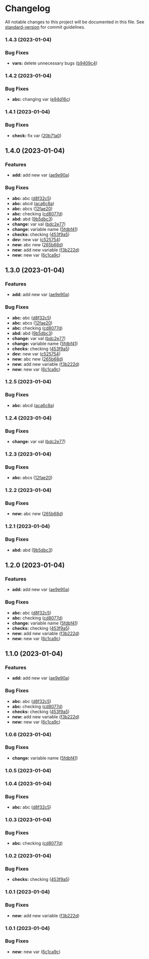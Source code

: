 # Changelog

All notable changes to this project will be documented in this file. See [standard-version](https://github.com/conventional-changelog/standard-version) for commit guidelines.

### 1.4.3 (2023-01-04)


### Bug Fixes

* **vars:** delete unnecessary bugs ([b9409c4](https://github.com/shrouti1507/sanity-test/commit/b9409c4bc7b568ec8f7590c4a99b863dd93ef6f7))

### 1.4.2 (2023-01-04)


### Bug Fixes

* **abc:** changing var ([e94d16c](https://github.com/shrouti1507/sanity-test/commit/e94d16cf1e010608b675c19e035992651f253f50))

### 1.4.1 (2023-01-04)


### Bug Fixes

* **check:** fix var ([20b71a0](https://github.com/shrouti1507/sanity-test/commit/20b71a092ad28f5e3d662401d497818f9c190555))

## 1.4.0 (2023-01-04)


### Features

* **add:** add new var ([ae9e90a](https://github.com/shrouti1507/sanity-test/commit/ae9e90a88c991f257456a93c3ab0702c8e5c08b7))


### Bug Fixes

* **abc:** abc ([d8f32c5](https://github.com/shrouti1507/sanity-test/commit/d8f32c523004ac3a7a55a346a1d10711f4154065))
* **abc:** abcd ([aca6c8a](https://github.com/shrouti1507/sanity-test/commit/aca6c8a8146bb0dd05fccd4252f4d92ef39dedff))
* **abc:** abcs ([12fae20](https://github.com/shrouti1507/sanity-test/commit/12fae20a8b86dfee96a5091a3387dce0bab6125b))
* **abc:** checking ([cd8077d](https://github.com/shrouti1507/sanity-test/commit/cd8077df354e04ae9190b4e4b8e0e32824621641))
* **abd:** abd ([9b5dbc3](https://github.com/shrouti1507/sanity-test/commit/9b5dbc3c6624b4bba16a021887147c1b808fe72f))
* **change:** var val ([bdc2e77](https://github.com/shrouti1507/sanity-test/commit/bdc2e77fe414d7a2dd39884ad04d5c30846becf2))
* **change:** variable name ([5fdbf41](https://github.com/shrouti1507/sanity-test/commit/5fdbf41cede8e8f4dc373fedff27637a5f659b91))
* **checks:** checking ([453f9a5](https://github.com/shrouti1507/sanity-test/commit/453f9a59ebe423eb2d6ec93c212b87910798c4eb))
* **dev:** new var ([c525754](https://github.com/shrouti1507/sanity-test/commit/c5257547d82ff7e582aed6b72690ddd857581253))
* **new:** abc new ([265b68d](https://github.com/shrouti1507/sanity-test/commit/265b68d980dbf168f60b44c8cd512e438a979186))
* **new:** add new variable ([f3b222d](https://github.com/shrouti1507/sanity-test/commit/f3b222dd9e04daae940902cdd92d2bc8bcd07e36))
* **new:** new var ([6c1ca9c](https://github.com/shrouti1507/sanity-test/commit/6c1ca9cbebc29c0c0c3bc5f40036b4f46ae4b9cc))

## 1.3.0 (2023-01-04)


### Features

* **add:** add new var ([ae9e90a](https://github.com/shrouti1507/sanity-test/commit/ae9e90a88c991f257456a93c3ab0702c8e5c08b7))


### Bug Fixes

* **abc:** abc ([d8f32c5](https://github.com/shrouti1507/sanity-test/commit/d8f32c523004ac3a7a55a346a1d10711f4154065))
* **abc:** abcs ([12fae20](https://github.com/shrouti1507/sanity-test/commit/12fae20a8b86dfee96a5091a3387dce0bab6125b))
* **abc:** checking ([cd8077d](https://github.com/shrouti1507/sanity-test/commit/cd8077df354e04ae9190b4e4b8e0e32824621641))
* **abd:** abd ([9b5dbc3](https://github.com/shrouti1507/sanity-test/commit/9b5dbc3c6624b4bba16a021887147c1b808fe72f))
* **change:** var val ([bdc2e77](https://github.com/shrouti1507/sanity-test/commit/bdc2e77fe414d7a2dd39884ad04d5c30846becf2))
* **change:** variable name ([5fdbf41](https://github.com/shrouti1507/sanity-test/commit/5fdbf41cede8e8f4dc373fedff27637a5f659b91))
* **checks:** checking ([453f9a5](https://github.com/shrouti1507/sanity-test/commit/453f9a59ebe423eb2d6ec93c212b87910798c4eb))
* **dev:** new var ([c525754](https://github.com/shrouti1507/sanity-test/commit/c5257547d82ff7e582aed6b72690ddd857581253))
* **new:** abc new ([265b68d](https://github.com/shrouti1507/sanity-test/commit/265b68d980dbf168f60b44c8cd512e438a979186))
* **new:** add new variable ([f3b222d](https://github.com/shrouti1507/sanity-test/commit/f3b222dd9e04daae940902cdd92d2bc8bcd07e36))
* **new:** new var ([6c1ca9c](https://github.com/shrouti1507/sanity-test/commit/6c1ca9cbebc29c0c0c3bc5f40036b4f46ae4b9cc))

### 1.2.5 (2023-01-04)


### Bug Fixes

* **abc:** abcd ([aca6c8a](https://github.com/shrouti1507/sanity-test/commit/aca6c8a8146bb0dd05fccd4252f4d92ef39dedff))

### 1.2.4 (2023-01-04)


### Bug Fixes

* **change:** var val ([bdc2e77](https://github.com/shrouti1507/sanity-test/commit/bdc2e77fe414d7a2dd39884ad04d5c30846becf2))

### 1.2.3 (2023-01-04)


### Bug Fixes

* **abc:** abcs ([12fae20](https://github.com/shrouti1507/sanity-test/commit/12fae20a8b86dfee96a5091a3387dce0bab6125b))

### 1.2.2 (2023-01-04)


### Bug Fixes

* **new:** abc new ([265b68d](https://github.com/shrouti1507/sanity-test/commit/265b68d980dbf168f60b44c8cd512e438a979186))

### 1.2.1 (2023-01-04)


### Bug Fixes

* **abd:** abd ([9b5dbc3](https://github.com/shrouti1507/sanity-test/commit/9b5dbc3c6624b4bba16a021887147c1b808fe72f))

## 1.2.0 (2023-01-04)


### Features

* **add:** add new var ([ae9e90a](https://github.com/shrouti1507/sanity-test/commit/ae9e90a88c991f257456a93c3ab0702c8e5c08b7))


### Bug Fixes

* **abc:** abc ([d8f32c5](https://github.com/shrouti1507/sanity-test/commit/d8f32c523004ac3a7a55a346a1d10711f4154065))
* **abc:** checking ([cd8077d](https://github.com/shrouti1507/sanity-test/commit/cd8077df354e04ae9190b4e4b8e0e32824621641))
* **change:** variable name ([5fdbf41](https://github.com/shrouti1507/sanity-test/commit/5fdbf41cede8e8f4dc373fedff27637a5f659b91))
* **checks:** checking ([453f9a5](https://github.com/shrouti1507/sanity-test/commit/453f9a59ebe423eb2d6ec93c212b87910798c4eb))
* **new:** add new variable ([f3b222d](https://github.com/shrouti1507/sanity-test/commit/f3b222dd9e04daae940902cdd92d2bc8bcd07e36))
* **new:** new var ([6c1ca9c](https://github.com/shrouti1507/sanity-test/commit/6c1ca9cbebc29c0c0c3bc5f40036b4f46ae4b9cc))

## 1.1.0 (2023-01-04)


### Features

* **add:** add new var ([ae9e90a](https://github.com/shrouti1507/sanity-test/commit/ae9e90a88c991f257456a93c3ab0702c8e5c08b7))


### Bug Fixes

* **abc:** abc ([d8f32c5](https://github.com/shrouti1507/sanity-test/commit/d8f32c523004ac3a7a55a346a1d10711f4154065))
* **abc:** checking ([cd8077d](https://github.com/shrouti1507/sanity-test/commit/cd8077df354e04ae9190b4e4b8e0e32824621641))
* **checks:** checking ([453f9a5](https://github.com/shrouti1507/sanity-test/commit/453f9a59ebe423eb2d6ec93c212b87910798c4eb))
* **new:** add new variable ([f3b222d](https://github.com/shrouti1507/sanity-test/commit/f3b222dd9e04daae940902cdd92d2bc8bcd07e36))
* **new:** new var ([6c1ca9c](https://github.com/shrouti1507/sanity-test/commit/6c1ca9cbebc29c0c0c3bc5f40036b4f46ae4b9cc))

### 1.0.6 (2023-01-04)


### Bug Fixes

* **change:** variable name ([5fdbf41](https://github.com/shrouti1507/sanity-test/commit/5fdbf41cede8e8f4dc373fedff27637a5f659b91))

### 1.0.5 (2023-01-04)

### 1.0.4 (2023-01-04)


### Bug Fixes

* **abc:** abc ([d8f32c5](https://github.com/shrouti1507/sanity-test/commit/d8f32c523004ac3a7a55a346a1d10711f4154065))

### 1.0.3 (2023-01-04)


### Bug Fixes

* **abc:** checking ([cd8077d](https://github.com/shrouti1507/sanity-test/commit/cd8077df354e04ae9190b4e4b8e0e32824621641))

### 1.0.2 (2023-01-04)


### Bug Fixes

* **checks:** checking ([453f9a5](https://github.com/shrouti1507/sanity-test/commit/453f9a59ebe423eb2d6ec93c212b87910798c4eb))

### 1.0.1 (2023-01-04)


### Bug Fixes

* **new:** add new variable ([f3b222d](https://github.com/shrouti1507/sanity-test/commit/f3b222dd9e04daae940902cdd92d2bc8bcd07e36))

### 1.0.1 (2023-01-04)


### Bug Fixes

* **new:** new var ([6c1ca9c](https://github.com/shrouti1507/sanity-test/commit/6c1ca9cbebc29c0c0c3bc5f40036b4f46ae4b9cc))
